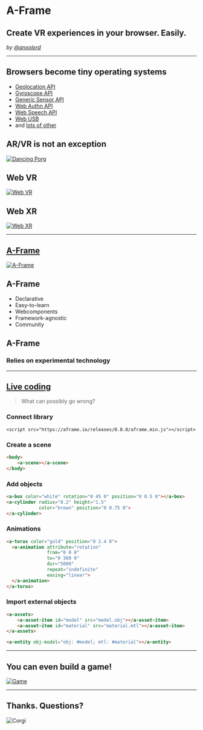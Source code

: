 # A-Frame
## Create VR experiences in your browser. Easily.

_by [@anxolerd](https://github.com/anxolerd)_

-----

## Browsers become tiny operating systems

- [Geolocation API](https://www.w3.org/TR/geolocation-API/)
- [Gyroscope API](https://www.w3.org/TR/2018/CR-gyroscope-20180320/)
- [Generic Sensor API](https://www.w3.org/TR/2018/CR-generic-sensor-20180320/)
- [Web Authn API](https://www.w3.org/TR/2018/CR-webauthn-20180320/)
- [Web Speech API](https://w3c.github.io/speech-api/webspeechapi.html)
- [Web USB](https://wicg.github.io/webusb/)
- and [lots of other](https://www.w3.org/)

>>>>>

## AR/VR is not an exception

[![Dancing Porg](images/dancing-porg.png)](https://twitter.com/mrdoob/status/959598778662531072)

>>>>>

## Web VR

[![Web VR](images/webvr.info.png)](https://webvr.info)

>>>>>

## Web XR

[![Web XR](images/immersive-web.png)](https://github.com/immersive-web/)

-----

## [A-Frame](https://aframe.io)

[![A-Frame](images/aframe.io.png)](https://aframe.io)

>>>>>

## A-Frame

<ul>
  <li class="fragment">Declarative</li>
  <li class="fragment">Easy-to-learn</li>
  <li class="fragment">Webcomponents</li>
  <li class="fragment">Framework-agnostic</li>
  <li class="fragment">Community</li>
</ul>

>>>>>

## A-Frame
### Relies on experimental technology

-----

## [Live coding](https://glitch.com/~dust-chanter)

> What can possibly go wrong?

>>>>>

### Connect library

    <script src="https://aframe.io/releases/0.8.0/aframe.min.js"></script>

>>>>>

### Create a scene

```html
<body>
    <a-scene></a-scene>
</body>
```

>>>>>

### Add objects

```html
<a-box color="white" rotation="0 45 0" position="0 0.5 0"></a-box>
<a-cylinder radius="0.2" height="1.5" 
            color="brown" position="0 0.75 0">
</a-cylinder>
```

>>>>>

### Animations

```html
<a-torus color="gold" position="0 2.4 0">
  <a-animation attribute="rotation"
               from="0 0 0"
               to="0 360 0"
               dur="5000"
               repeat="indefinite"
               easing="linear">
  </a-animation>
</a-torus>
```

>>>>>

### Import external objects

```html
<a-assets>
    <a-asset-item id="model" src="model.obj"></a-asset-item>
    <a-asset-item id="material" src="material.mtl"></a-asset-item>
</a-assets>

<a-entity obj-model="obj: #model; mtl: #material"></a-entity>
```

-----

## You can even build a game!

[![Game](images/shoot-those-boxes.png)](https://glitch.com/~shoot-those-boxes)

-----

## Thanks. Questions?

![Corgi](images/corgi.gif)

